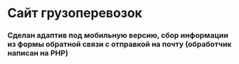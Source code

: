 # Сайт грузоперевозок

### Сделан адаптив под мобильную версию, сбор информации из формы обратной связи с отправкой на почту (обработчик написан на PHP)
